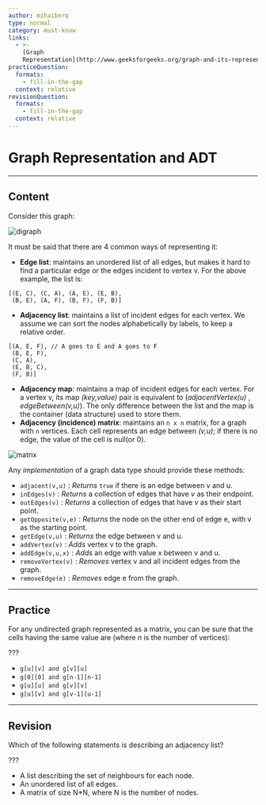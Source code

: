 ```yaml
---
author: mihaiberq
type: normal
category: must-know
links:
  - >-
    [Graph
    Representation](http://www.geeksforgeeks.org/graph-and-its-representations/){website}
practiceQuestion:
  formats:
    - fill-in-the-gap
  context: relative
revisionQuestion:
  formats:
    - fill-in-the-gap
  context: relative
---
```


# Graph Representation and ADT


---

## Content

Consider this graph:

![digraph](https://img.enkipro.com/9e4b059a8e0042dd126eba438501b5bf.png)

It must be said that there are 4 common ways of representing it:

- **Edge list**: maintains an unordered list of all edges, but makes it hard to find a particular edge or the edges incident to vertex v. For the above example, the list is:

```plain-text
[(E, C), (C, A), (A, E), (E, B),
 (B, E), (A, F), (B, F), (F, B)]
```

- **Adjacency list**: maintains a list of incident edges for each vertex. We assume we can sort the nodes alphabetically by labels, to keep a relative order.

```plain-text
[(A, E, F), // A goes to E and A goes to F
 (B, E, F),
 (C, A),
 (E, B, C),
 (F, B)]
```

- **Adjacency map**: maintains a map of incident edges for each vertex. For a vertex v, its map  *(key,value)* pair is equivalent to (*adjacentVertex(u)* , *edgeBetween(v,u)*). The only difference between the list and the map is the container (data structure) used to store them.
- **Adjacency (incidence) matrix**: maintains an `n x n` matrix, for a graph with `n` vertices. Each cell represents an edge between *(v,u)*; if there is no edge, the value of the cell is null(or 0).

![matrix](https://img.enkipro.com/6b26321d5ca7565679df808559dc893c.png)

Any *implementation* of a graph data type should provide these methods:

- `adjacent(v,u)` : *Returns* `true` if there is an edge between v and u.
- `inEdges(v)` : *Returns* a collection of edges that have *v* as their endpoint.
- `outEdges(v)` : *Returns* a collection of edges that have *v* as their start point.
- `getOpposite(v,e)` : *Returns* the node on the other end of edge e, with v as the starting point.
- `getEdge(v,u)` : *Returns* the edge between v and u.
- `addVertex(v)` : *Adds* vertex v to the graph.
- `addEdge(v,u,x)` : *Adds* an edge with value x between v and u.
- `removeVertex(v)` : *Removes* vertex v and all incident edges from the graph.
- `removeEdge(e)` : *Removes* edge e from the graph.


---

## Practice

For any undirected graph represented as a matrix, you can be sure that the cells having the same value are (where *n* is the number of vertices):

???

- `g[u][v] and g[v][u]`
- `g[0][0] and g[n-1][n-1]`
- `g[u][u] and g[v][v]`
- `g[u][v] and g[v-1][u-1]`


---

## Revision

Which of the following statements is describing an adjacency list?

???

- A list describing the set of neighbours for each node.
- An unordered list of all edges.
- A matrix of size N*N, where N is the number of nodes.
